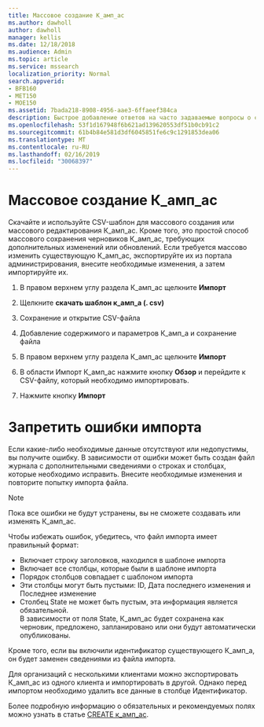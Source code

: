 ```yaml
---
title: Массовое создание К_амп_ас
ms.author: dawholl
author: dawholl
manager: kellis
ms.date: 12/18/2018
ms.audience: Admin
ms.topic: article
ms.service: mssearch
localization_priority: Normal
search.appverid:
- BFB160
- MET150
- MOE150
ms.assetid: 7bada218-8908-4956-aae3-6ffaeef384ca
description: Быстрое добавление ответов на часто задаваемые вопросы о средствах импорта на портале администрирования поиска Microsoft
ms.openlocfilehash: 53f1d167948f6b621ad139620553df51b0cb91c2
ms.sourcegitcommit: 61b4b84e581d3df6045851fe6c9c1291853dea06
ms.translationtype: MT
ms.contentlocale: ru-RU
ms.lasthandoff: 02/16/2019
ms.locfileid: "30068397"
---
```

# <a name="bulk-create-qas"></a>Массовое создание К_амп_ас

Скачайте и используйте CSV-шаблон для массового создания или массового редактирования К_амп_ас. Кроме того, это простой способ массового сохранения черновиков К_амп_ас, требующих дополнительных изменений или обновлений. Если требуется массово изменить существующую К_амп_ас, экспортируйте их из портала администрирования, внесите необходимые изменения, а затем импортируйте их.
  
1. В правом верхнем углу раздела К_амп_ас щелкните **Импорт**
    
2. Щелкните **скачать шаблон к_амп_а (. csv)**
    
3. Сохранение и открытие CSV-файла
    
4. Добавление содержимого и параметров К_амп_а и сохранение файла
    
5. В правом верхнем углу раздела К_амп_ас щелкните **Импорт**
    
6. В области Импорт К_амп_ас нажмите кнопку **Обзор** и перейдите к CSV-файлу, который необходимо импортировать. 
    
7. Нажмите кнопку **Импорт**

# <a name="prevent-import-errors"></a>Запретить ошибки импорта      
Если какие-либо необходимые данные отсутствуют или недопустимы, вы получите ошибку. В зависимости от ошибки может быть создан файл журнала с дополнительными сведениями о строках и столбцах, которые необходимо исправить. Внесите необходимые изменения и повторите попытку импорта файла.

> [!NOTE]
> Пока все ошибки не будут устранены, вы не сможете создавать или изменять К_амп_ас. 

Чтобы избежать ошибок, убедитесь, что файл импорта имеет правильный формат:
- Включает строку заголовков, находился в шаблоне импорта
- Включает все столбцы, которые были в шаблоне импорта
- Порядок столбцов совпадает с шаблоном импорта
- Эти столбцы могут быть пустыми: ID, Дата последнего изменения и Последнее изменение
- Столбец State не может быть пустым, эта информация является обязательной.  
В зависимости от поля State, К_амп_ас будет сохранена как черновик, предложено, запланировано или они будут автоматически опубликованы.

Кроме того, если вы включили идентификатор существующего К_амп_а, он будет заменен сведениями из файла импорта.

Для организаций с несколькими клиентами можно экспортировать К_амп_ас из одного клиента и импортировать в другой. Однако перед импортом необходимо удалить все данные в столбце Идентификатор.

Более подробную информацию о обязательных и рекомендуемых полях можно узнать в статье [CREATE к_амп_ас](create-qas.md).

  

